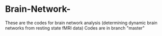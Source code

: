 # Brain-Network-
These are the codes for brain network analysis (determining dynamic brain networks from resting state fMRI data)
Codes are in branch "master"
